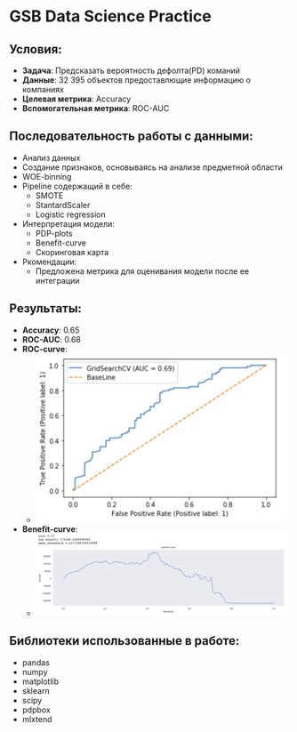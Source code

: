 # GSB Data Science Practice

## Условия:
- **Задача**: Предсказать вероятность дефолта(PD) команий
- **Данные**: 32 395 объектов предоставлющие информацию о компаниях
- **Целевая метрика**: Accuracy
- **Вспомогательная метрика**: ROC-AUC

## Последовательность работы с данными:
- Анализ данных
- Создание признаков, основываясь на анализе предметной области
- WOE-binning 
- Pipeline содержащий в себе:
  - SMOTE
  - StantardScaler
  - Logistic regression
- Интерпретация модели:
  - PDP-plots
  - Benefit-curve
  - Скоринговая карта
- Ркомендации:
  - Предложена метрика для оценивания модели после ее интеграции

## Результаты:
- **Accuracy**: 0.65
- **ROC-AUC**: 0.68
- **ROC-curve**:
  - ![image](pictures/ROC.png)
- **Benefit-curve**:
  - ![image](pictures/Benefit.png)

## Библиотеки использованные в работе:
- pandas
- numpy
- matplotlib
- sklearn
- scipy
- pdpbox
- mlxtend
